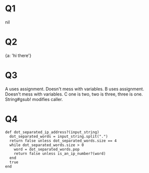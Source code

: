 # Q1
nil

# Q2
{a: 'hi there'}

# Q3
A uses assignment. Doesn't mess with variables.
B uses assignment. Doesn't mess with variables.
C one is two, two is three, three is one. String#gsub! modifies caller.

# Q4
```
def dot_separated_ip_address?(input_string)
  dot_separated_words = input_string.split(".")
  return false unless dot_separated_words.size == 4
  while dot_separated_words.size > 0
    word = dot_separated_words.pop
    return false unless is_an_ip_number?(word)
  end
  true
end
```
